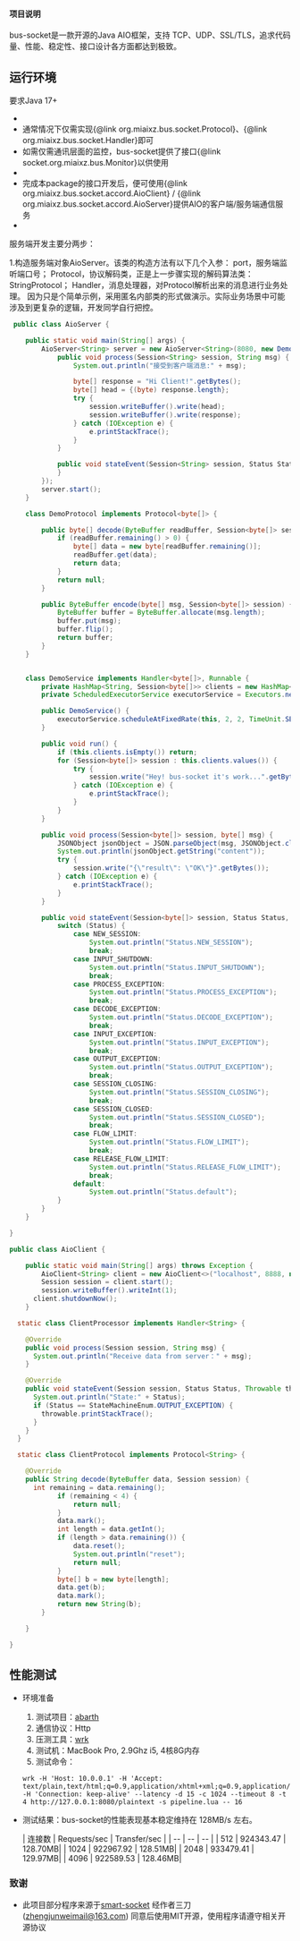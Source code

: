#### 项目说明

bus-socket是一款开源的Java AIO框架，支持 TCP、UDP、SSL/TLS，追求代码量、性能、稳定性、接口设计各方面都达到极致。

## 运行环境

要求Java 17+

*
* 通常情况下仅需实现{@link org.miaixz.bus.socket.Protocol}、{@link org.miaixz.bus.socket.Handler}即可
* 如需仅需通讯层面的监控，bus-socket提供了接口{@link socket.org.miaixz.bus.Monitor}以供使用
*
* 完成本package的接口开发后，便可使用{@link org.miaixz.bus.socket.accord.AioClient} / {@link
  org.miaixz.bus.socket.accord.AioServer}提供AIO的客户端/服务端通信服务
*

服务端开发主要分两步：

1.构造服务端对象AioServer。该类的构造方法有以下几个入参： port，服务端监听端口号；
Protocol，协议解码类，正是上一步骤实现的解码算法类：StringProtocol；
Handler，消息处理器，对Protocol解析出来的消息进行业务处理。 因为只是个简单示例，采用匿名内部类的形式做演示。实际业务场景中可能涉及到更复杂的逻辑，开发同学自行把控。

```java
 public class AioServer {

    public static void main(String[] args) {
        AioServer<String> server = new AioServer<String>(8080, new DemoProtocol(), new DemoService() {
            public void process(Session<String> session, String msg) {
                System.out.println("接受到客户端消息:" + msg);

                byte[] response = "Hi Client!".getBytes();
                byte[] head = {(byte) response.length};
                try {
                    session.writeBuffer().write(head);
                    session.writeBuffer().write(response);
                } catch (IOException e) {
                    e.printStackTrace();
                }
            }

            public void stateEvent(Session<String> session, Status Status, Throwable throwable) {
            }
        });
        server.start();
    }

    class DemoProtocol implements Protocol<byte[]> {

        public byte[] decode(ByteBuffer readBuffer, Session<byte[]> session) {
            if (readBuffer.remaining() > 0) {
                byte[] data = new byte[readBuffer.remaining()];
                readBuffer.get(data);
                return data;
            }
            return null;
        }

        public ByteBuffer encode(byte[] msg, Session<byte[]> session) {
            ByteBuffer buffer = ByteBuffer.allocate(msg.length);
            buffer.put(msg);
            buffer.flip();
            return buffer;
        }
    }


    class DemoService implements Handler<byte[]>, Runnable {
        private HashMap<String, Session<byte[]>> clients = new HashMap<>();
        private ScheduledExecutorService executorService = Executors.newScheduledThreadPool(12);

        public DemoService() {
            executorService.scheduleAtFixedRate(this, 2, 2, TimeUnit.SECONDS);
        }

        public void run() {
            if (this.clients.isEmpty()) return;
            for (Session<byte[]> session : this.clients.values()) {
                try {
                    session.write("Hey! bus-socket it's work...".getBytes());
                } catch (IOException e) {
                    e.printStackTrace();
                }
            }
        }

        public void process(Session<byte[]> session, byte[] msg) {
            JSONObject jsonObject = JSON.parseObject(msg, JSONObject.class);
            System.out.println(jsonObject.getString("content"));
            try {
                session.write("{\"result\": \"OK\"}".getBytes());
            } catch (IOException e) {
                e.printStackTrace();
            }
        }

        public void stateEvent(Session<byte[]> session, Status Status, Throwable throwable) {
            switch (Status) {
                case NEW_SESSION:
                    System.out.println("Status.NEW_SESSION");
                    break;
                case INPUT_SHUTDOWN:
                    System.out.println("Status.INPUT_SHUTDOWN");
                    break;
                case PROCESS_EXCEPTION:
                    System.out.println("Status.PROCESS_EXCEPTION");
                    break;
                case DECODE_EXCEPTION:
                    System.out.println("Status.DECODE_EXCEPTION");
                    break;
                case INPUT_EXCEPTION:
                    System.out.println("Status.INPUT_EXCEPTION");
                    break;
                case OUTPUT_EXCEPTION:
                    System.out.println("Status.OUTPUT_EXCEPTION");
                    break;
                case SESSION_CLOSING:
                    System.out.println("Status.SESSION_CLOSING");
                    break;
                case SESSION_CLOSED:
                    System.out.println("Status.SESSION_CLOSED");
                    break;
                case FLOW_LIMIT:
                    System.out.println("Status.FLOW_LIMIT");
                    break;
                case RELEASE_FLOW_LIMIT:
                    System.out.println("Status.RELEASE_FLOW_LIMIT");
                    break;
                default:
                    System.out.println("Status.default");
            }
        }
    }

}
 ```

```java
public class AioClient {

    public static void main(String[] args) throws Exception {
        AioClient<String> client = new AioClient<>("localhost", 8888, new ClientProtocol(), new ClientProcessor());
        Session session = client.start();
        session.writeBuffer().writeInt(1);
      client.shutdownNow();
    }

  static class ClientProcessor implements Handler<String> {

    @Override
    public void process(Session session, String msg) {
      System.out.println("Receive data from server：" + msg);
    }

    @Override
    public void stateEvent(Session session, Status Status, Throwable throwable) {
      System.out.println("State:" + Status);
      if (Status == StateMachineEnum.OUTPUT_EXCEPTION) {
        throwable.printStackTrace();
      }
    }
  }

  static class ClientProtocol implements Protocol<String> {

    @Override
    public String decode(ByteBuffer data, Session session) {
      int remaining = data.remaining();
            if (remaining < 4) {
                return null;
            }
            data.mark();
            int length = data.getInt();
            if (length > data.remaining()) {
                data.reset();
                System.out.println("reset");
                return null;
            }
            byte[] b = new byte[length];
            data.get(b);
            data.mark();
            return new String(b);
        }

    }

}
```

## 性能测试

- 环境准备
    1. 测试项目：[abarth](https://github.com/839128/abarth)
    2. 通信协议：Http
    3. 压测工具：[wrk](https://github.com/wg/wrk)
    4. 测试机：MacBook Pro, 2.9Ghz i5, 4核8G内存
    5. 测试命令：
    ```
    wrk -H 'Host: 10.0.0.1' -H 'Accept: text/plain,text/html;q=0.9,application/xhtml+xml;q=0.9,application/xml;q=0.8,*/*;q=0.7' -H 'Connection: keep-alive' --latency -d 15 -c 1024 --timeout 8 -t 4 http://127.0.0.1:8080/plaintext -s pipeline.lua -- 16
    ```
- 测试结果：bus-socket的性能表现基本稳定维持在 128MB/s 左右。

  | 连接数 | Requests/sec | Transfer/sec | | -- | -- | -- | | 512 | 924343.47 | 128.70MB| | 1024 | 922967.92 |
  128.51MB| |
  2048 | 933479.41 | 129.97MB| | 4096 | 922589.53 | 128.46MB|

### 致谢

- 此项目部分程序来源于[smart-socket](https://gitee.com/smartboot/smart-socket) 经作者三刀(zhengjunweimail@163.com)
  同意后使用MIT开源，使用程序请遵守相关开源协议